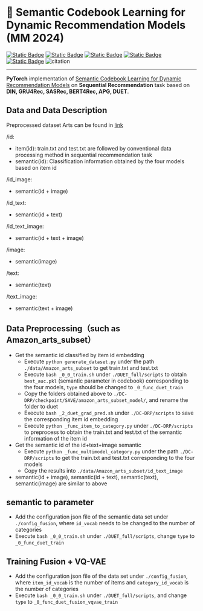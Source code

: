# 🚀 Semantic Codebook Learning for Dynamic Recommendation Models (MM 2024)

[![Static Badge](https://img.shields.io/badge/DOI-10.1145%2F3664647.3680574-logo?style=social&logo=acm&labelColor=blue&color=skyblue)](https://dl.acm.org/doi/10.1145/3664647.3680574) [![Static Badge](https://img.shields.io/badge/arXiv-2406.17294-logo?logo=arxiv&labelColor=red&color=peachpuff)](https://arxiv.org/abs/2406.17294) [![Static Badge](https://img.shields.io/badge/Scholar-SOLID-logo?logo=Googlescholar&color=blue)](https://scholar.google.com/scholar?hl=zh-CN&as_sdt=0%2C5&q=Semantic+Codebook+Learning+for+Dynamic+Recommendation+Models&btnG=) [![Static Badge](https://img.shields.io/badge/Semantic-SOLID-logo?logo=semanticscholar&labelcolor=purple&color=purple)](https://www.semanticscholar.org/paper/Semantic-Codebook-Learning-for-Dynamic-Models-Lv-He/7437518acb0c2271bdd8b32048c233f434a8f11a) [![Static Badge](https://img.shields.io/badge/GitHub-SOLID-logo?logo=github&labelColor=black&color=lightgray)](https://github.com/HelloZicky/SOLID) ![citation](https://img.shields.io/badge/dynamic/json?label=citation&query=citationCount&url=https://api.semanticscholar.org%2Fgraph%2Fv1%2Fpaper%2F7437518acb0c2271bdd8b32048c233f434a8f11a%3Ffields%3DcitationCount&style=social&logo=semanticscholar&labelColor=blue&color=skyblue&cacheSeconds=360)

------
**PyTorch** implementation of [Semantic Codebook Learning for Dynamic Recommendation Models](https://anonymous.4open.science/r/SOLID-0324) on **Sequential Recommendation** task based on **DIN, GRU4Rec, SASRec, BERT4Rec, APG, DUET**. 

## Data and Data Description
Preprocessed dataset Arts can be found in [link](https://drive.google.com/drive/folders/1a7IkxsB6LrMOyGhYmStMOtGeG7OxAnkL?usp=drive_link)

/id: 
- item(id): train.txt and test.txt are followed by conventional data processing method in sequential recommendation task
- semantic(id): Classification information obtained by the four models based on item id

/id_image: 
- semantic(id + image)
  
/id_text: 
- semantic(id + text)
  
/id_text_image: 
- semantic(id + text + image)
  
/image: 
- semantic(image)
  
/text: 
- semantic(text)
  
/text_image: 
- semantic(text + image)


## Data Preprocessing（such as Amazon_arts_subset）
- Get the semantic id classified by item id embedding
  - Execute `python generate_dataset.py` under the path `./data/Amazon_arts_subset` to get train.txt and test.txt
  - Execute `bash _0_0_train.sh` under `./DUET_full/scripts` to obtain `best_auc.pkl` (semantic parameter in codebook) corresponding to the four models, `type` should be changed to `_0_func_duet_train`
  - Copy the folders obtained above to `./DC-DRP/checkpoint/SAVE/amazon_arts_subset_model/`, and rename the folder to duet
  - Execute `bash _2_duet_grad_pred.sh` under `./DC-DRP/scripts` to save the corresponding item id embedding
  - Execute `python _func_item_to_category.py` under `./DC-DRP/scripts` to preprocess to obtain the train.txt and test.txt of the semantic information of the item id
- Get the semantic id of the id+text+image semantic
  - Execute `python _func_multimodel_category.py` under the path `./DC-DRP/scripts` to get the train.txt and test.txt corresponding to the four models
  - Copy the results into `./data/Amazon_arts_subset/id_text_image`
- semantic(id + image), semantic(id + text), semantic(text), semantic(image) are similar to above

## semantic to parameter
- Add the configuration json file of the semantic data set under `./config_fusion`, where `id_vocab` needs to be changed to the number of categories
- Execute `bash _0_0_train.sh` under `./DUET_full/scripts`, change `type` to `_0_func_duet_train`

## Training Fusion + VQ-VAE
- Add the configuration json file of the data set under `./config_fusion`, where `item_id_vocab` is the number of items and `category_id_vocab` is the number of categories
- Execute `bash _0_0_train.sh` under `./DUET_full/scripts`, and change `type` to `_0_func_duet_fusion_vqvae_train`
